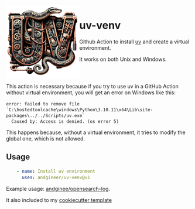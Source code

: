 <img align="left" width="200" src="uv-python.png" />

# uv-venv

Github Action to install [uv](https://github.com/astral-sh/uv) and create a virtual environment.

It works on both Unix and Windows.

<br clear="left"/>

This action is necessary because if you try to use uv in a GitHub Action without virtual environment, 
you will get an error on Windows like this:

```shell
error: failed to remove file `C:\hostedtoolcache\windows\Python\3.10.11\x64\Lib\site-packages\../../Scripts/uv.exe`
  Caused by: Access is denied. (os error 5)
```

This happens because, without a virtual environment, it tries to 
modify the global one, which is not allowed.

## Usage

```yaml
    - name: Install uv environment
      uses: andgineer/uv-venv@v1
```

Example usage: [andginee/opensearch-log](https://github.com/andgineer/opensearch-log/blob/0d1060c57a6adac85d3559b52ec714c931f3b671/.github/workflows/ci.yml#L44).

It also included to my [cookiecutter template](https://github.com/andgineer/cookiecutter-python-package)